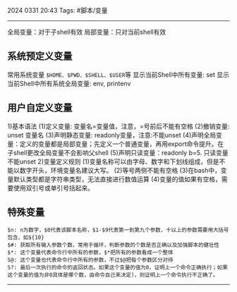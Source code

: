 2024 0331 20:43
Tags: #脚本/变量

---


全局变量：对于子shell有效
局部变量：只对当前shell有效

## 系统预定义变量
常用系统变量
`$HOME、$PWD、$SHELL、$USER`等
显示当前Shell中所有变量: set
显示当前Shell中所有系统全局变量: env, printenv

## 用户自定义变量
1)基本语法
(1)定义变量: 变量名=变量值，注意，=号前后不能有空格
(2)撤销变量: unset 变量名
(3)声明静态变量: readonly变量，注意:不能unset
(4)声明全局变量：定义的变量都是局部变量；先定义一个普通变量，再用export命令提升。在子shell更改全局变量不会影响父shell
(5)声明只读变量：readonly b=5. 只读变量不能unset
2)变量定义规则
(1)变量名称可以由字母、数字和下划线组成，但是不能以数字开头，环境变量名建议大写。
(2)等号两侧不能有空格
(3)在bash中，变量默认类型都是字符串类型，无法直接进行数值运算
(4)变量的值如果有空格，需要使用双引号或单引号括起来。

## 特殊变量
```shell
$n: n为数字，$0代表该脚本名称，$1-$9代表第一到第九个参数，十以上的参数需要用大括号包含，如${10}
$#: 获取所有输入参数个数，常用于循环，判断参数的个数是否正确以及加强脚本的健壮性
$*: 这个变量代表命令行中所有的参数，$*把所有的参数看成一个整体
S@: 这个变量也代表命令行中所有的参数，不过$@把每个参数区分对待
S?: 最后一次执行的命令的返回状态。如果这个变量的值为0，证明上一个命令正确执行；如果这个变量的值为非0具体是哪个数，由命令自己来决定)，则证明上一个命令执行不正确了。
```

---
